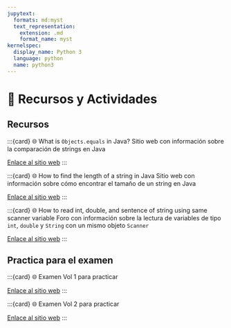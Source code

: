 ```yaml
---
jupytext:
  formats: md:myst
  text_representation:
    extension: .md
    format_name: myst
kernelspec:
  display_name: Python 3
  language: python
  name: python3
---
```


# 🧰 Recursos y Actividades

## Recursos

:::{card} 🌐 What is `Objects.equals` in Java?
Sitio web con información sobre la comparación de strings en Java

[Enlace al sitio web](https://www.educative.io/answers/what-is-objectsequals-in-java)
:::

:::{card} 🌐 How to find the length of a string in Java
Sitio web con información sobre cómo encontrar el tamaño de un string en Java

[Enlace al sitio web](https://www.educative.io/answers/how-to-find-the-length-of-a-string-in-java)
:::

:::{card} 🌐 How to read int, double, and sentence of string using same scanner variable
Foro con información sobre la lectura de variables de tipo `int`, `double` y `String` con un mismo objeto `Scanner`

[Enlace al sitio web](https://stackoverflow.com/questions/32948425/how-to-read-int-double-and-sentence-of-string-using-same-scanner-variable)
:::

## Practica para el examen

:::{card} 🌐 Examen Vol 1 para practicar

[Enlace al sitio web](https://drive.google.com/file/d/1WcSfhKWZRA-DZHL9-aM_ZHImnNRvVOOe/view?usp=sharing)
:::


:::{card} 🌐 Examen Vol 2 para practicar

[Enlace al sitio web](https://drive.google.com/file/d/1ZNrdLWPdOBYbKQzkxlvF1krZ8PaWO4C5/view?usp=sharing)
:::

